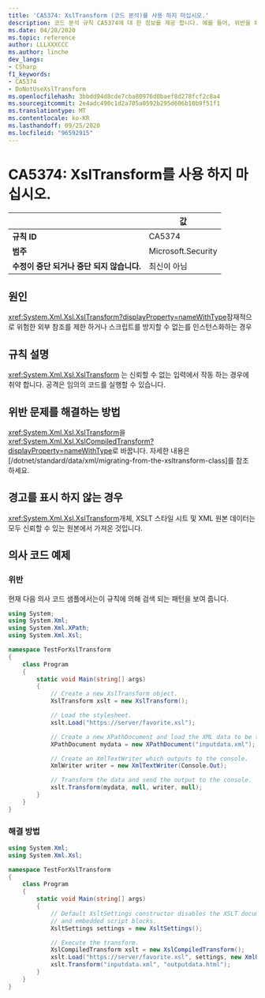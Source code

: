 ```yaml
---
title: 'CA5374: XslTransform (코드 분석)를 사용 하지 마십시오.'
description: 코드 분석 규칙 CA5374에 대 한 정보를 제공 합니다. 예를 들어, 위반을 해결 하는 방법, 위반 하는 경우를 포함 합니다.
ms.date: 04/28/2020
ms.topic: reference
author: LLLXXXCCC
ms.author: linche
dev_langs:
- CSharp
f1_keywords:
- CA5374
- DoNotUseXslTransform
ms.openlocfilehash: 3bbdd94d8cde7cba80976d0baef8d278fcf2c8a4
ms.sourcegitcommit: 2e4adc490c1d2a705a0592b295d606b10b9f51f1
ms.translationtype: MT
ms.contentlocale: ko-KR
ms.lasthandoff: 09/25/2020
ms.locfileid: "96592915"
---
```

# <a name="ca5374-do-not-use-xsltransform"></a>CA5374: XslTransform를 사용 하지 마십시오.

| | 값 |
|-|-|
| **규칙 ID** |CA5374|
| **범주** |Microsoft.Security|
| **수정이 중단 되거나 중단 되지 않습니다.** |최신이 아님|

## <a name="cause"></a>원인

<xref:System.Xml.Xsl.XslTransform?displayProperty=nameWithType>잠재적으로 위험한 외부 참조를 제한 하거나 스크립트를 방지할 수 없는를 인스턴스화하는 경우

## <a name="rule-description"></a>규칙 설명

<xref:System.Xml.Xsl.XslTransform> 는 신뢰할 수 없는 입력에서 작동 하는 경우에 취약 합니다. 공격은 임의의 코드를 실행할 수 있습니다.

## <a name="how-to-fix-violations"></a>위반 문제를 해결하는 방법

<xref:System.Xml.Xsl.XslTransform>을 <xref:System.Xml.Xsl.XslCompiledTransform?displayProperty=nameWithType>로 바꿉니다. 자세한 내용은 [/dotnet/standard/data/xml/migrating-from-the-xsltransform-class]를 참조 하세요.

## <a name="when-to-suppress-warnings"></a>경고를 표시 하지 않는 경우

<xref:System.Xml.Xsl.XslTransform>개체, XSLT 스타일 시트 및 XML 원본 데이터는 모두 신뢰할 수 있는 원본에서 가져온 것입니다.

## <a name="pseudo-code-examples"></a>의사 코드 예제

### <a name="violation"></a>위반

현재 다음 의사 코드 샘플에서는이 규칙에 의해 검색 되는 패턴을 보여 줍니다.

```csharp
using System;
using System.Xml;
using System.Xml.XPath;
using System.Xml.Xsl;

namespace TestForXslTransform
{
    class Program
    {
        static void Main(string[] args)
        {
            // Create a new XslTransform object.
            XslTransform xslt = new XslTransform();

            // Load the stylesheet.
            xslt.Load("https://server/favorite.xsl");

            // Create a new XPathDocument and load the XML data to be transformed.
            XPathDocument mydata = new XPathDocument("inputdata.xml");

            // Create an XmlTextWriter which outputs to the console.
            XmlWriter writer = new XmlTextWriter(Console.Out);

            // Transform the data and send the output to the console.
            xslt.Transform(mydata, null, writer, null);
        }
    }
}
```

### <a name="solution"></a>해결 방법

```csharp
using System.Xml;
using System.Xml.Xsl;

namespace TestForXslTransform
{
    class Program
    {
        static void Main(string[] args)
        {
            // Default XsltSettings constructor disables the XSLT document() function
            // and embedded script blocks.
            XsltSettings settings = new XsltSettings();

            // Execute the transform.
            XslCompiledTransform xslt = new XslCompiledTransform();
            xslt.Load("https://server/favorite.xsl", settings, new XmlUrlResolver());
            xslt.Transform("inputdata.xml", "outputdata.html");
        }
    }
}
```
